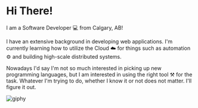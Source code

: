 # Hi There! 
I am a Software Developer 💻 from Calgary, AB! 

I have an extensive background in developing web applications. I'm currently learning how to utilize the Cloud ☁️ for 
things such as automation ⚙️ and building high-scale distributed systems.

Nowadays I'd say I'm not so much interested in picking up new programming languages, but I am interested in using the right tool ⚒️ for the task. Whatever I'm trying to do, whether I know it or not does not matter. I'll figure it out.

![giphy](https://media0.giphy.com/media/v1.Y2lkPTc5MGI3NjExaTRkNjNqeGF3a3l1MmdraXc3czNmeGJmbG5xZWRoaXJnZmZ0Z2k2MSZlcD12MV9pbnRlcm5hbF9naWZfYnlfaWQmY3Q9cw/Lnx5jNeBaylMs/giphy.gif)
